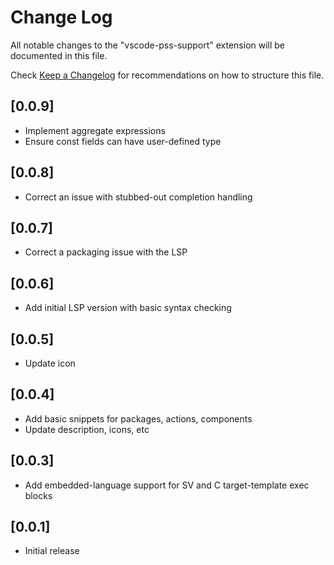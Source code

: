 # Change Log

All notable changes to the "vscode-pss-support" extension will be documented in this file.

Check [Keep a Changelog](http://keepachangelog.com/) for recommendations on how to structure this file.

## [0.0.9]
- Implement aggregate expressions
- Ensure const fields can have user-defined type

## [0.0.8]
- Correct an issue with stubbed-out completion handling

## [0.0.7]
- Correct a packaging issue with the LSP

## [0.0.6]
- Add initial LSP version with basic syntax checking

## [0.0.5]
- Update icon

## [0.0.4]
- Add basic snippets for packages, actions, components
- Update description, icons, etc

## [0.0.3]
- Add embedded-language support for SV and C target-template exec blocks

## [0.0.1]
- Initial release
